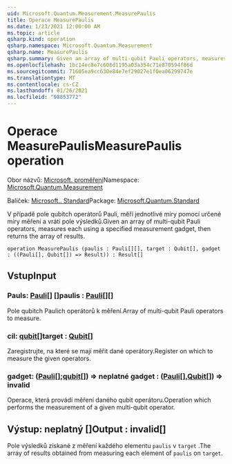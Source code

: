 ```yaml
---
uid: Microsoft.Quantum.Measurement.MeasurePaulis
title: Operace MeasurePaulis
ms.date: 1/23/2021 12:00:00 AM
ms.topic: article
qsharp.kind: operation
qsharp.namespace: Microsoft.Quantum.Measurement
qsharp.name: MeasurePaulis
qsharp.summary: Given an array of multi-qubit Pauli operators, measures each using a specified measurement gadget, then returns the array of results.
ms.openlocfilehash: 1bc14ec8e7c608d1195a03a354c71e870594f86d
ms.sourcegitcommit: 71605ea9cc630e84e7ef29027e1f0ea06299747e
ms.translationtype: MT
ms.contentlocale: cs-CZ
ms.lasthandoff: 01/26/2021
ms.locfileid: "98853772"
---
```

# <a name="measurepaulis-operation"></a><span data-ttu-id="63236-102">Operace MeasurePaulis</span><span class="sxs-lookup"><span data-stu-id="63236-102">MeasurePaulis operation</span></span>

<span data-ttu-id="63236-103">Obor názvů: [Microsoft. proměření](xref:Microsoft.Quantum.Measurement)</span><span class="sxs-lookup"><span data-stu-id="63236-103">Namespace: [Microsoft.Quantum.Measurement](xref:Microsoft.Quantum.Measurement)</span></span>

<span data-ttu-id="63236-104">Balíček: [Microsoft.. Standard](https://nuget.org/packages/Microsoft.Quantum.Standard)</span><span class="sxs-lookup"><span data-stu-id="63236-104">Package: [Microsoft.Quantum.Standard](https://nuget.org/packages/Microsoft.Quantum.Standard)</span></span>


<span data-ttu-id="63236-105">V případě pole qubitch operátorů Pauli, měří jednotlivé míry pomocí určené míry měření a vrátí pole výsledků.</span><span class="sxs-lookup"><span data-stu-id="63236-105">Given an array of multi-qubit Pauli operators, measures each using a specified measurement gadget, then returns the array of results.</span></span>

```qsharp
operation MeasurePaulis (paulis : Pauli[][], target : Qubit[], gadget : ((Pauli[], Qubit[]) => Result)) : Result[]
```


## <a name="input"></a><span data-ttu-id="63236-106">Vstup</span><span class="sxs-lookup"><span data-stu-id="63236-106">Input</span></span>

### <a name="paulis--pauli"></a><span data-ttu-id="63236-107">Pauls: [Pauli](xref:microsoft.quantum.lang-ref.pauli)[] []</span><span class="sxs-lookup"><span data-stu-id="63236-107">paulis : [Pauli](xref:microsoft.quantum.lang-ref.pauli)[][]</span></span>

<span data-ttu-id="63236-108">Pole qubitch Paulich operátorů k měření.</span><span class="sxs-lookup"><span data-stu-id="63236-108">Array of multi-qubit Pauli operators to measure.</span></span>


### <a name="target--qubit"></a><span data-ttu-id="63236-109">cíl: [qubit](xref:microsoft.quantum.lang-ref.qubit)[]</span><span class="sxs-lookup"><span data-stu-id="63236-109">target : [Qubit](xref:microsoft.quantum.lang-ref.qubit)[]</span></span>

<span data-ttu-id="63236-110">Zaregistrujte, na které se mají měřit dané operátory.</span><span class="sxs-lookup"><span data-stu-id="63236-110">Register on which to measure the given operators.</span></span>


### <a name="gadget--pauliqubit--__invalidresult__"></a><span data-ttu-id="63236-111">gadget: ([Pauli](xref:microsoft.quantum.lang-ref.pauli)[];[qubit](xref:microsoft.quantum.lang-ref.qubit)[]) => __neplatné <Result>__</span><span class="sxs-lookup"><span data-stu-id="63236-111">gadget : ([Pauli](xref:microsoft.quantum.lang-ref.pauli)[],[Qubit](xref:microsoft.quantum.lang-ref.qubit)[]) => __invalid<Result>__</span></span> 

<span data-ttu-id="63236-112">Operace, která provádí měření daného qubit operátoru.</span><span class="sxs-lookup"><span data-stu-id="63236-112">Operation which performs the measurement of a given multi-qubit operator.</span></span>



## <a name="output--__invalidresult__"></a><span data-ttu-id="63236-113">Výstup: __neplatný <Result>__[]</span><span class="sxs-lookup"><span data-stu-id="63236-113">Output : __invalid<Result>__[]</span></span>

<span data-ttu-id="63236-114">Pole výsledků získané z měření každého elementu `paulis` v `target` .</span><span class="sxs-lookup"><span data-stu-id="63236-114">The array of results obtained from measuring each element of `paulis` on `target`.</span></span>